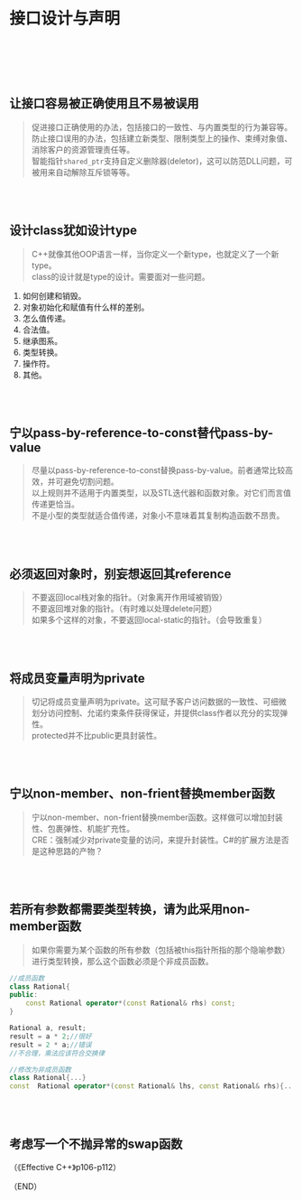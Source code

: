 # 接口设计与声明    

<br />
<br />
<br />
<br />

## 让接口容易被正确使用且不易被误用    

> 促进接口正确使用的办法，包括接口的一致性、与内置类型的行为兼容等。    
> 防止接口误用的办法，包括建立新类型、限制类型上的操作、束缚对象值、消除客户的资源管理责任等。    
> 智能指针`shared_ptr`支持自定义删除器(deletor)，这可以防范DLL问题，可被用来自动解除互斥锁等等。    


<br />
<br />


## 设计class犹如设计type    

> C++就像其他OOP语言一样，当你定义一个新type，也就定义了一个新type。    
> class的设计就是type的设计。需要面对一些问题。    

1. 如何创建和销毁。    
2. 对象初始化和赋值有什么样的差别。    
3. 怎么值传递。  
4. 合法值。     
5. 继承图系。    
6. 类型转换。  
7. 操作符。    
8. 其他。    


<br />
<br />

## 宁以pass-by-reference-to-const替代pass-by-value    

> 尽量以pass-by-reference-to-const替换pass-by-value。前者通常比较高效，并可避免切割问题。    
> 以上规则并不适用于内置类型，以及STL迭代器和函数对象。对它们而言值传递更恰当。    
> 不是小型的类型就适合值传递，对象小不意味着其复制构造函数不昂贵。    

<br />
<br />

## 必须返回对象时，别妄想返回其reference    

> 不要返回local栈对象的指针。（对象离开作用域被销毁）    
> 不要返回堆对象的指针。（有时难以处理delete问题）    
> 如果多个这样的对象，不要返回local-static的指针。（会导致重复）    


<br />
<br />

## 将成员变量声明为private    

> 切记将成员变量声明为private。这可赋予客户访问数据的一致性、可细微划分访问控制、允诺约束条件获得保证，并提供class作者以充分的实现弹性。    
> protected并不比public更具封装性。    

<br />
<br />

## 宁以non-member、non-frient替换member函数    

> 宁以non-member、non-frient替换member函数。这样做可以增加封装性、包裹弹性、机能扩充性。    
> CRE：强制减少对private变量的访问，来提升封装性。C#的扩展方法是否是这种思路的产物？        

<br />
<br />


## 若所有参数都需要类型转换，请为此采用non-member函数    

> 如果你需要为某个函数的所有参数（包括被this指针所指的那个隐喻参数）进行类型转换，那么这个函数必须是个非成员函数。    

```CPP  
//成员函数    
class Rational{
public:
    const Rational operator*(const Rational& rhs) const;
}

Rational a, result;
result = a * 2;//很好
result = 2 * a;//错误    
//不合理，乘法应该符合交换律    

//修改为非成员函数  
class Rational{...}
const  Rational operator*(const Rational& lhs, const Rational& rhs){...}    
```  

<br />
<br />

## 考虑写一个不抛异常的swap函数    

（《Effective C++》p106-p112）    



（END）    

